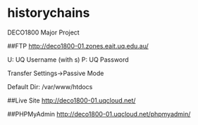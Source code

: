 historychains
=============

DECO1800 Major Project

##FTP
http://deco1800-01.zones.eait.uq.edu.au/

U: UQ Username (with s)
P: UQ Password

Transfer Settings->Passive Mode

Default Dir: /var/www/htdocs


##Live Site
http://deco1800-01.uqcloud.net/

##PHPMyAdmin
http://deco1800-01.uqcloud.net/phpmyadmin/
